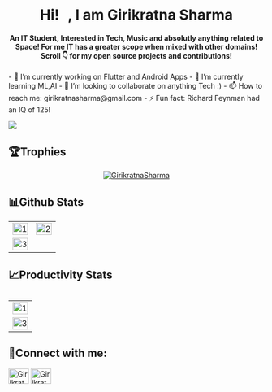 <h1 align = "center">Hi! <img src="https://raw.githubusercontent.com/MartinHeinz/MartinHeinz/master/wave.gif" width="10px">, I am Girikratna Sharma</h1>
<h4 align = "center">An IT Student, Interested in Tech, Music and absolutly anything related to Space! For me IT has a greater scope when mixed with other domains! Scroll 👇 for my open source projects and contributions!</h3>
- 🔭 I’m currently working on Flutter and Android Apps
- 🌱 I’m currently learning ML,AI 
- 👯 I’m looking to collaborate on anything Tech :)
- 📫 How to reach me: girikratnasharma@gmail.com
- ⚡ Fun fact: Richard Feynman had an IQ of 125!

![](https://komarev.com/ghpvc/?username=GirikratnaSharma)   

 <h2 align = "left">🏆Trophies</h2>  
 <p align="center" > <a href="https://github.com/ryo-ma/github-profile-trophy"><img src="https://github-profile-trophy.vercel.app/?username=GirikratnaSharma&row=1&column=7&margin-w=15&margin-h=15&theme=onedark" alt="GirikratnaSharma" /></a> </p>    


<h2 align = "left">📊Github Stats</h2>

 <table>
 <td><img src="https://github-readme-stats.vercel.app/api?username=GirikratnaSharma&theme=dark&show_icons=true"  display=block width=100% height=auto  alt="1" ></td>
    <td><img src="https://github-readme-stats.vercel.app/api/top-langs/?username=GirikratnaSharma&theme=dark&show_icons=true"  display=block width=100% height=auto  alt="2" ></td>
   </tr> 
   <tr>
      <td><img src="https://github-readme-streak-stats.herokuapp.com/?user=GirikratnaSharma&theme=tokyonight"  display=block width=100% height=auto alt="3" ></td>
  </tr>
</table>
  
<h2 align = "left">📈Productivity Stats<h2>
 <table>
  <tr>
    <td><img src="https://github-profile-summary-cards.vercel.app/api/cards/profile-details?username=GirikratnaSharma&theme=monokai"  display=block width=100% height=auto  alt="1" ></td>
   </tr> 
   <tr>
      <td><img src="https://activity-graph.herokuapp.com/graph?username=GirikratnaSharma&bg_color=1a1b27&color=be90f2&line=638fda&point=35aea1&area=true"  display=block width=100% height=auto alt="3" ></td>
  </tr>
</table>

<h2 align="left">🔗Connect with me:</h2>
<p align="left">
<a href="https://www.linkedin.com/in/girikratna-sharma/" target="blank"><img align="center" src="https://raw.githubusercontent.com/rahuldkjain/github-profile-readme-generator/master/src/images/icons/Social/linked-in-alt.svg" alt="Girikratna-Sharma" height="30" width="40" /></a>
<a href="https://www.instagram.com/girik_sharma21/" target="blank"><img align="center" src="https://raw.githubusercontent.com/rahuldkjain/github-profile-readme-generator/master/src/images/icons/Social/instagram.svg" alt="Girikratna_Sharma_Insta" height="30" width="40" /></a>
</p>
